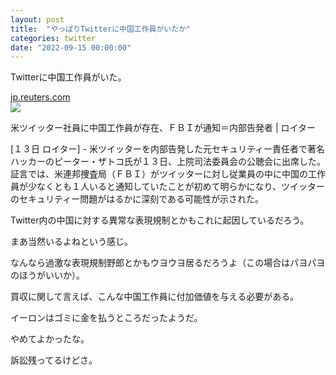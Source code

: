 ```yaml
---
layout: post
title:  "やっぱりTwitterに中国工作員がいたか"
categories: twitter
date: "2022-09-15 00:00:00"
---
```


Twitterに中国工作員がいた。


<div class="card">
  <a href="https://jp.reuters.com/article/twitter-whistleblower-congress-idJPKBN2QE1Z2"></a>
  <div class="card__header">
    <a href="https://jp.reuters.com/article/twitter-whistleblower-congress-idJPKBN2QE1Z2">jp.reuters.com</a>
  </div>
  <div class="card__image">
    <img src="https://static.reuters.com/resources/r/?m=02&d=20220913&t=2&i=1608748719&r=LYNXMPEI8C156&w=800">
  </div>
  <div class="card__title">
    <p>米ツイッター社員に中国工作員が存在、ＦＢＩが通知＝内部告発者 | ロイター</p>
  </div>
  <div class="card__description">
    <p>[１３日 ロイター] - 米ツイッターを内部告発した元セキュリティー責任者で著名ハッカーのピーター・ザトコ氏が１３日、上院司法委員会の公聴会に出席した。証言では、米連邦捜査局（ＦＢＩ）がツイッターに対し従業員の中に中国の工作員が少なくとも１人いると通知していたことが初めて明らかになり、ツイッターのセキュリティー問題がはるかに深刻である可能性が示された。</p>
  </div>
</div>


<!--
[１３日 ロイター] - 米ツイッターを内部告発した元セキュリティー責任者で著名ハッカーのピーター・ザトコ氏が１３日、上院司法委員会の公聴会に出席した。証言では、米連邦捜査局（ＦＢＩ）がツイッターに対し従業員の中に中国の工作員が少なくとも１人いると通知していたことが初めて明らかになり、ツイッターのセキュリティー問題がはるかに深刻である可能性が示された。

ザトコ氏は公聴会で、中国政府がツイッターのユーザーに関するデータを収集できることについて、一部の従業員が懸念していたと指摘。中国の広告主からの広告収入の機会を最大化したい一部のチームと、地政学的緊張が高まる中での中国での事業展開を懸念する他のチームとの内部衝突を詳述した１３日付のロイター報道に触れ、「これは社内の大きな問題だった」とし、ツイッターは広告収入で最も急成長している中国に背を向けることを嫌ったとした。

また、ツイッターを解雇される前の週に、ＦＢＩがツイッターに対し、中国国家安全部（ＭＳＳ）の工作員がツイッターの従業員名簿に載っていると通知したことを知ったと述べた。

この中国の工作員がまだツイッターの従業員であるのかは現時点で不明。ツイッターはザトコ氏の証言および公聴会に関するコメント要請に応じていない。

ザトコ氏は公聴会で、海外の工作員が社内にいるのではないかという懸念について、ツイッターの幹部と話したが、その幹部は「すでに１人いるのだから、もっといても問題ない」と答えたと語った。

＜マスク氏への訴訟＞

チャック・グラスリー上院議員によると、ツイッターのパラグ・アグラワル最高経営責任者（ＣＥＯ）は、米実業家イーロン・マスク氏に対する訴訟が台無しになりかねないとして、公聴会への出席を拒んだという。

グラスリー議員は公聴会の冒頭発言で、内部告発者による主張の多くはアグラワルＣＥＯの関与を示しており、主張が事実であれば「アグラワルＣＥＯが今後、ツイッターでの地位を維持できるとは思えない」とした。

ツイッターは１３日、オンラインで開催された臨時株主総会でマスク氏によるツイッター買収が承認されたと発表した。 
-->

Twitter内の中国に対する異常な表現規制とかもこれに起因しているだろう。

まあ当然いるよねという感じ。

なんなら過激な表現規制野郎とかもウヨウヨ居るだろうよ（この場合はパヨパヨのほうがいいか）。

買収に関して言えば、こんな中国工作員に付加価値を与える必要がある。

イーロンはゴミに金を払うところだったようだ。

やめてよかったな。

訴訟残ってるけどさ。
